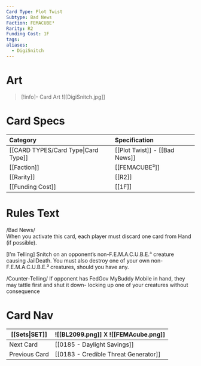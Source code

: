```yaml
---
Card Type: Plot Twist
Subtype: Bad News
Faction: FEMACUBE³
Rarity: R2
Funding Cost: 1F
tags: 
aliases:
  - DigiSnitch
---
```

# Art

> [!info]- Card Art
> ![[DigiSnitch.jpg]]

# Card Specs

| Category | Specification| 
| :--- | :--- |
| [[CARD TYPES/Card Type\|Card Type]] | [[Plot Twist]] - [[Bad News]] |  
| [[Faction]] | [[FEMACUBE³]] |  
| [[Rarity]] | [[R2]] |  
| [[Funding Cost]] | [[1F]] |  

# Rules Text  

/Bad News/  
When you activate this card, each player must discard one card from Hand (if possible).

[I’m Telling] 
Snitch on an opponent’s non-F.E.M.A.C.U.B.E.³ creature causing JailDeath. 
You must also destroy one of your own non-F.E.M.A.C.U.B.E.³ creatures, should you have any.

/Counter-Telling/ 
If opponent has FedGov MyBuddy Mobile in hand, they may tattle first and shut it down- 
locking up one of your creatures without consequence

# Card Nav

| [[Sets\|SET]] |  ![[BL2099.png]] 𐌢 ![[FEMAcube.png]] |
| ------------- | ------------------------------ |
| Next Card     | [[0185 - Daylight Savings]] |
| Previous Card | [[0183 - Credible Threat Generator]] |


